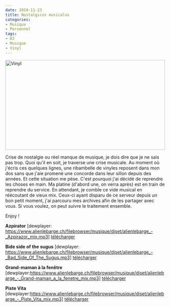 ```yaml
---
date: 2010-11-23
title: Nostalgicus musicalus
categories:
- Musique
- Personnel
tags:
- DJ
- Musique
- Vinyl
---
```

<a title="Vinyl de alienlebarge, sur Flickr" href="https://www.flickr.com/photos/alienlebarge/3180520996/"><img src="https://farm4.static.flickr.com/3470/3180520996_a011c2bb3e.jpg" alt="Vinyl" width="500" height="281" /></a>

Crise de nostalgie ou réel manque de musique, je dois dire que je ne sais pas trop. Quoi qu'il en soit, je traverse une crise musicale. Au moment où j'écris ces quelques lignes, une ribambelle de vinyles reposent dans mon dos sans que j'aie promené une concorde dans leur sillon depuis des années. Et cette situation me pèse. C'est pourquoi j'ai décidé de reprendre les choses en main. Ma platine (d'abord une, on verra après) est en train de reprendre du service. En attendant, je comble ce vide musical en réécoutant de vieux mix. Ceux-ci ayant disparu de ce serveur depuis un bon petit moment, j'ai parcouru mes archives afin de les partager avec vous. Si vous voulez, on peut suivre le traitement ensemble.

Enjoy !

<!--more-->

<strong>Azpirator</strong>
[dewplayer: https://www.alienlebarge.ch/filebrowser/musique/djset/alienlebarge_-_Azpirazor_mix.mp3]
<a href="https://www.alienlebarge.ch/filebrowser/musique/djset/alienlebarge_-_Azpirazor_mix.mp3">télécharger</a>

<strong>Bide side of the sugus</strong>
[dewplayer: https://www.alienlebarge.ch/filebrowser/musique/djset/alienlebarge_-_Bad_Side_Of_The_Sugus.mp3]
<a href="https://www.alienlebarge.ch/filebrowser/musique/djset/alienlebarge_-_Bad_Side_Of_The_Sugus.mp3">télécharger</a>

<strong>Grand-maman à la fenêtre</strong>
[dewplayer:https://www.alienlebarge.ch/filebrowser/musique/djset/alienlebarge_-_Grand-maman_a_la_fenetre_mix.mp3]
<a href="https://www.alienlebarge.ch/filebrowser/musique/djset/alienlebarge_-_Grand-maman_a_la_fenetre_mix.mp3">télécharger</a>

<strong>Piste Vita</strong>
[dewplayer:https://www.alienlebarge.ch/filebrowser/musique/djset/alienlebarge_-_Piste_Vita_mix.mp3]
<a href="https://www.alienlebarge.ch/filebrowser/musique/djset/alienlebarge_-_Piste_Vita_mix.mp3">télécharger</a>
